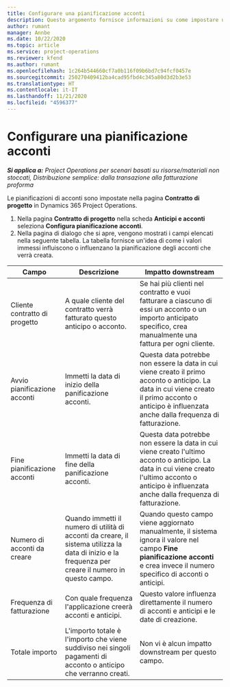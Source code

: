 ```yaml
---
title: Configurare una pianificazione acconti
description: Questo argomento fornisce informazioni su come impostare una pianificazione di acconti in Project Operations.
author: rumant
manager: Annbe
ms.date: 10/22/2020
ms.topic: article
ms.service: project-operations
ms.reviewer: kfend
ms.author: rumant
ms.openlocfilehash: 1c264b544660cf7a0b116f09b6bd7c94fcf0457e
ms.sourcegitcommit: 250270409412ba4cad95fbd4c345a80d3d2b3e53
ms.translationtype: HT
ms.contentlocale: it-IT
ms.lasthandoff: 11/21/2020
ms.locfileid: "4596377"
---
```

# <a name="set-up-a-retainer-schedule"></a>Configurare una pianificazione acconti

_**Si applica a:** Project Operations per scenari basati su risorse/materiali non stoccati, Distribuzione semplice: dalla transazione alla fatturazione proforma_

Le pianificazioni di acconti sono impostate nella pagina **Contratto di progetto** in Dynamics 365 Project Operations.

1. Nella pagina **Contratto di progetto** nella scheda **Anticipi e acconti** seleziona **Configura pianificazione acconti**.
2. Nella pagina di dialogo che si apre, vengono mostrati i campi elencati nella seguente tabella. La tabella fornisce un'idea di come i valori immessi influiscono o influenzano la pianificazione degli acconti che verrà creata.

| Campo | Descrizione | Impatto downstream |
| --- | --- | --- |
| Cliente contratto di progetto | A quale cliente del contratto verrà fatturato questo anticipo o acconto. | Se hai più clienti nel contratto e vuoi fatturare a ciascuno di essi un acconto o un importo anticipato specifico, crea manualmente una fattura per ogni cliente. |
| Avvio pianificazione acconti | Immetti la data di inizio della panificazione acconti. | Questa data potrebbe non essere la data in cui viene creato il primo acconto o anticipo. La data in cui viene creato il primo acconto o anticipo è influenzata anche dalla frequenza di fatturazione. |
| Fine pianificazione acconti | Immetti la data di fine della panificazione acconti. | Questa data potrebbe non essere la data in cui viene creato l'ultimo acconto o anticipo. La data in cui viene creato l'ultimo acconto o anticipo è influenzata anche dalla frequenza di fatturazione. |
| Numero di acconti da creare | Quando immetti il numero di utilità di acconti da creare, il sistema utilizza la data di inizio e la frequenza per creare il numero in questo campo. | Quando questo campo viene aggiornato manualmente, il sistema ignora il valore nel campo **Fine pianificazione acconti** e crea invece il numero specifico di acconti o anticipi. |
| Frequenza di fatturazione | Con quale frequenza l'applicazione creerà acconti e anticipi. | Questo valore influenza direttamente il numero di acconti e anticipi e le date di creazione. |
| Totale importo | L'importo totale è l'importo che viene suddiviso nei singoli pagamenti di acconto o anticipo che verranno creati. | Non vi è alcun impatto downstream per questo campo. |
